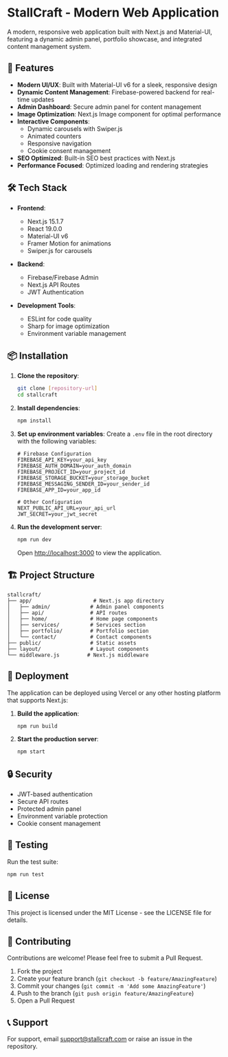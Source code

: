 # StallCraft - Modern Web Application

A modern, responsive web application built with Next.js and Material-UI, featuring a dynamic admin panel, portfolio showcase, and integrated content management system.

## 🚀 Features

- **Modern UI/UX**: Built with Material-UI v6 for a sleek, responsive design
- **Dynamic Content Management**: Firebase-powered backend for real-time updates
- **Admin Dashboard**: Secure admin panel for content management
- **Image Optimization**: Next.js Image component for optimal performance
- **Interactive Components**: 
  - Dynamic carousels with Swiper.js
  - Animated counters
  - Responsive navigation
  - Cookie consent management
- **SEO Optimized**: Built-in SEO best practices with Next.js
- **Performance Focused**: Optimized loading and rendering strategies

## 🛠️ Tech Stack

- **Frontend**:
  - Next.js 15.1.7
  - React 19.0.0
  - Material-UI v6
  - Framer Motion for animations
  - Swiper.js for carousels

- **Backend**:
  - Firebase/Firebase Admin
  - Next.js API Routes
  - JWT Authentication

- **Development Tools**:
  - ESLint for code quality
  - Sharp for image optimization
  - Environment variable management

## 📦 Installation

1. **Clone the repository**:
   ```bash
   git clone [repository-url]
   cd stallcraft
   ```

2. **Install dependencies**:
   ```bash
   npm install
   ```

3. **Set up environment variables**:
   Create a `.env` file in the root directory with the following variables:
   ```env
   # Firebase Configuration
   FIREBASE_API_KEY=your_api_key
   FIREBASE_AUTH_DOMAIN=your_auth_domain
   FIREBASE_PROJECT_ID=your_project_id
   FIREBASE_STORAGE_BUCKET=your_storage_bucket
   FIREBASE_MESSAGING_SENDER_ID=your_sender_id
   FIREBASE_APP_ID=your_app_id

   # Other Configuration
   NEXT_PUBLIC_API_URL=your_api_url
   JWT_SECRET=your_jwt_secret
   ```

4. **Run the development server**:
   ```bash
   npm run dev
   ```

   Open [http://localhost:3000](http://localhost:3000) to view the application.

## 🏗️ Project Structure

```
stallcraft/
├── app/                    # Next.js app directory
│   ├── admin/             # Admin panel components
│   ├── api/               # API routes
│   ├── home/              # Home page components
│   ├── services/          # Services section
│   ├── portfolio/         # Portfolio section
│   └── contact/           # Contact components
├── public/                # Static assets
├── layout/                # Layout components
└── middleware.js         # Next.js middleware
```

## 🚀 Deployment

The application can be deployed using Vercel or any other hosting platform that supports Next.js:

1. **Build the application**:
   ```bash
   npm run build
   ```

2. **Start the production server**:
   ```bash
   npm start
   ```

## 🔒 Security

- JWT-based authentication
- Secure API routes
- Protected admin panel
- Environment variable protection
- Cookie consent management

## 🧪 Testing

Run the test suite:
```bash
npm run test
```

## 📝 License

This project is licensed under the MIT License - see the LICENSE file for details.

## 🤝 Contributing

Contributions are welcome! Please feel free to submit a Pull Request.

1. Fork the project
2. Create your feature branch (`git checkout -b feature/AmazingFeature`)
3. Commit your changes (`git commit -m 'Add some AmazingFeature'`)
4. Push to the branch (`git push origin feature/AmazingFeature`)
5. Open a Pull Request

## 📞 Support

For support, email [support@stallcraft.com](mailto:support@stallcraft.com) or raise an issue in the repository.
